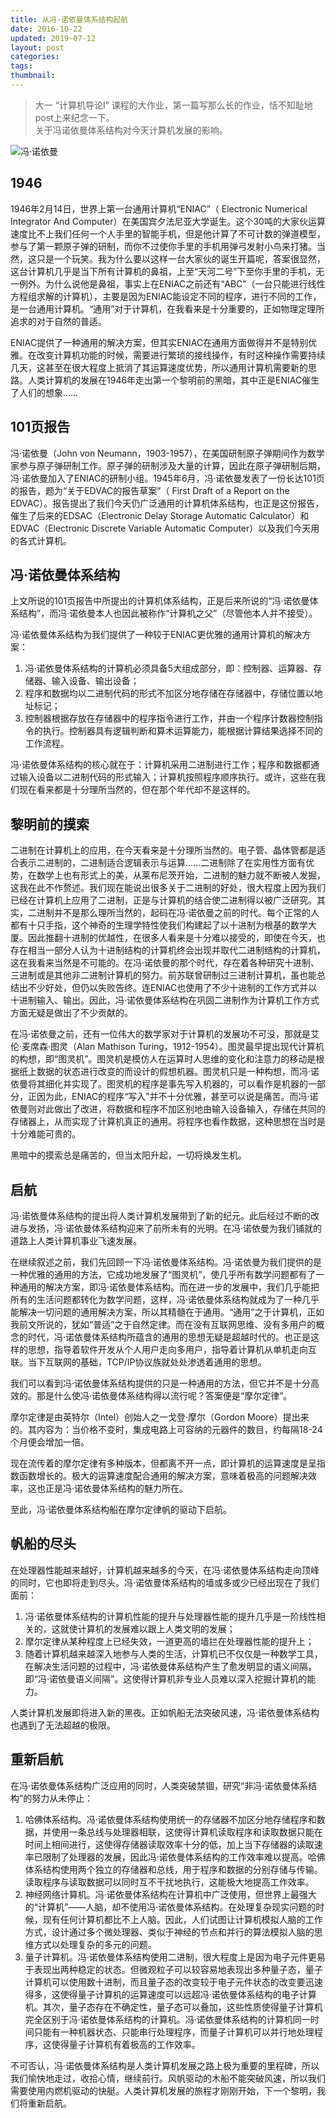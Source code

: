 ```yaml
---
title: 从冯·诺依曼体系结构起航
date: 2016-10-22
updated: 2019-07-12
layout: post
categories:
tags:
thumbnail:
---
```


> 大一 “计算机导论Ⅰ” 课程的大作业，第一篇写那么长的作业，恬不知耻地post上来纪念一下。  
> 关于冯诺依曼体系结构对今天计算机发展的影响。

![冯·诺依曼](//keybrl-blog-assets.oss-cn-hangzhou.aliyuncs.com/images/John-Von-Nouma/title_image.jpg)

## 1946

1946年2月14日，世界上第一台通用计算机“ENIAC”（ Electronic Numerical Integrator And Computer）在美国宾夕法尼亚大学诞生。这个30吨的大家伙运算速度比不上我们任何一个人手里的智能手机，但是他计算了不可计数的弹道模型，参与了第一颗原子弹的研制，而你不过使你手里的手机用弹弓发射小鸟来打猪。当然，这只是一个玩笑。我为什么要以这样一台大家伙的诞生开篇呢，答案很显然，这台计算机几乎是当下所有计算机的鼻祖，上至“天河二号”下至你手里的手机，无一例外。为什么说他是鼻祖，事实上在ENIAC之前还有“ABC”（一台只能进行线性方程组求解的计算机），主要是因为ENIAC能设定不同的程序，进行不同的工作，是一台通用计算机。“通用”对于计算机，在我看来是十分重要的，正如物理定理所追求的对于自然的普适。

ENIAC提供了一种通用的解决方案，但其实ENIAC在通用方面做得并不是特别优雅。在改变计算机功能的时候，需要进行繁琐的接线操作，有时这种操作需要持续几天，这甚至在很大程度上抵消了其运算速度优势，所以通用计算机需要新的思路。人类计算机的发展在1946年走出第一个黎明前的黑暗，其中正是ENIAC催生了人们的想象……

## 101页报告

冯·诺依曼（John von Neumann，1903-1957），在美国研制原子弹期间作为数学家参与原子弹研制工作。原子弹的研制涉及大量的计算，因此在原子弹研制后期，冯·诺依曼加入了ENIAC的研制小组。1945年6月，冯·诺依曼发表了一份长达101页的报告，题为“关于EDVAC的报告草案”（ First Draft of a Report on the EDVAC）。报告提出了我们今天仍广泛通用的计算机体系结构，也正是这份报告，催生了后来的EDSAC（Electronic Delay Storage Automatic Calculator）和EDVAC（Electronic Discrete Variable Automatic Computer）以及我们今天用的各式计算机。

## 冯·诺依曼体系结构

上文所说的101页报告中所提出的计算机体系结构，正是后来所说的“冯·诺依曼体系结构”，而冯·诺依曼本人也因此被称作“计算机之父”（尽管他本人并不接受）。

冯·诺依曼体系结构为我们提供了一种较于ENIAC更优雅的通用计算机的解决方案：

1. 冯·诺依曼体系结构的计算机必须具备5大组成部分，即：控制器、运算器、存储器、输入设备、输出设备；
2. 程序和数据均以二进制代码的形式不加区分地存储在存储器中，存储位置以地址标记；
3. 控制器根据存放在存储器中的程序指令进行工作，并由一个程序计数器控制指令的执行。控制器具有逻辑判断和算术运算能力，能根据计算结果选择不同的工作流程。

冯·诺依曼体系结构的核心就在于：计算机采用二进制进行工作；程序和数据都通过输入设备以二进制代码的形式输入；计算机按照程序顺序执行。或许，这些在我们现在看来都是十分理所当然的，但在那个年代却不是这样的。

## 黎明前的摸索

二进制在计算机上的应用，在今天看来是十分理所当然的。电子管、晶体管都是适合表示二进制的，二进制适合逻辑表示与运算……二进制除了在实用性方面有优势，在数学上也有形式上的美，从莱布尼茨开始，二进制的魅力就不断被人发掘，这我在此不作赘述。我们现在能说出很多关于二进制的好处，很大程度上因为我们已经在计算机上应用了二进制，正是与计算机的结合使二进制得以被广泛研究。其实，二进制并不是那么理所当然的，起码在冯·诺依曼之前的时代。每个正常的人都有十只手指，这个神奇的生理学特性使我们构建起了以十进制为根基的数学大厦。因此推翻十进制的优越性，在很多人看来是十分难以接受的，即使在今天，也存在相当一部分人认为十进制结构的计算机终会出现并取代二进制结构的计算机，这在我看来当然是不可能的。在冯·诺依曼的那个时代，存在着各种研究十进制、三进制或是其他非二进制计算机的努力。前苏联曾研制过三进制计算机，虽也能总结出不少好处，但仍以失败告终。连ENIAC也使用了不少十进制的工作方式并以十进制输入、输出。因此，冯·诺依曼体系结构在巩固二进制作为计算机工作方式方面无疑是做出了不少贡献的。

在冯·诺依曼之前，还有一位伟大的数学家对于计算机的发展功不可没，那就是艾伦·麦席森·图灵（Alan Mathison Turing，1912-1954）。图灵最早提出现代计算机的构想，即“图灵机”。图灵机是模仿人在运算时人思维的变化和注意力的移动是根据纸上数据的状态进行改变的而设计的假想机器。图灵机只是一种构想，而冯·诺依曼将其细化并实现了。图灵机的程序是事先写入机器的，可以看作是机器的一部分，正因为此，ENIAC的程序“写入”并不十分优雅，甚至可以说是痛苦。而冯·诺依曼则对此做出了改进，将数据和程序不加区别地由输入设备输入，存储在共同的存储器上，从而实现了计算机真正的通用。将程序也看作数据，这种思想在当时是十分难能可贵的。

黑暗中的摸索总是痛苦的，但当太阳升起，一切将焕发生机。

## 启航

冯·诺依曼体系结构的提出将人类计算机发展带到了新的纪元。此后经过不断的改进与发扬，冯·诺依曼体系结构迎来了前所未有的光明。在冯·诺依曼为我们铺就的道路上人类计算机事业飞速发展。

在继续叙述之前，我们先回顾一下冯·诺依曼体系结构。冯·诺依曼为我们提供的是一种优雅的通用的方法，它成功地发展了“图灵机”，使几乎所有数学问题都有了一种通用的解决方案，即冯·诺依曼体系结构。而在进一步的发展中，我们几乎能把所有的生活问题都转化为数学问题，这样，冯·诺依曼体系结构就成为了一种几乎能解决一切问题的通用解决方案，所以其精髓在于通用。“通用”之于计算机，正如我前文所说的，犹如“普适”之于自然定律。而在没有互联网思维、没有多用户的概念的时代，冯·诺依曼体系结构所蕴含的通用的思想无疑是超越时代的。也正是这样的思想，指导着软件开发从个人用户走向多用户，指导着计算机从单机走向互联。当下互联网的基础，TCP/IP协议族就处处渗透着通用的思想。

我们可以看到冯·诺依曼体系结构提供的只是一种通用的方法，但它并不是十分高效的。那是什么使冯·诺依曼体系结构得以流行呢？答案便是“摩尔定律”。

摩尔定律是由英特尔（Intel）创始人之一戈登·摩尔（Gordon Moore）提出来的。其内容为：当价格不变时，集成电路上可容纳的元器件的数目，约每隔18-24个月便会增加一倍。

现在流传着的摩尔定律有多种版本，但都离不开一点，即计算机的运算速度是呈指数函数增长的。极大的运算速度配合通用的解决方案，意味着极高的问题解决效率，这也正是冯·诺依曼体系结构的魅力所在。

至此，冯·诺依曼体系结构船在摩尔定律帆的驱动下启航。

## 帆船的尽头

在处理器性能越来越好，计算机越来越多的今天，在冯·诺依曼体系结构走向顶峰的同时，它也即将走到尽头。冯·诺依曼体系结构的墙或多或少已经出现在了我们面前：

1. 冯·诺依曼体系结构的计算机性能的提升与处理器性能的提升几乎是一阶线性相关的，这就使计算机的发展难以跟上人类文明的发展；
2. 摩尔定律从某种程度上已经失效，一道更高的墙拦在处理器性能的提升上；
3. 随着计算机越来越深入地参与人类的生活，计算机已不仅仅是一种数学工具，在解决生活问题的过程中，冯·诺依曼体系结构产生了愈发明显的语义间隔，即“冯·诺依曼语义间隔”。这使得计算机非专业人员难以深入挖掘计算机的能力。

人类计算机发展即将进入新的黑夜。正如帆船无法突破风速，冯·诺依曼体系结构也遇到了无法超越的极限。

## 重新启航

在冯·诺依曼体系结构广泛应用的同时，人类突破禁锢，研究“非冯·诺依曼体系结构”的努力从未停止：

1. 哈佛体系结构。冯·诺依曼体系结构使用统一的存储器不加区分地存储程序和数据，并使用一条总线与处理器相联，这使得计算机读取程序和读取数据只能在时间上相间进行，这使得存储器读取效率十分的低，加上当下存储器的读取速率已限制了处理器的发展，因此冯·诺依曼体系结构的工作效率难以提高。哈佛体系结构使用两个独立的存储器和总线，用于程序和数据的分别存储与传输。读取程序与读取数据可以同时互不干扰地执行，这能极大地提高工作效率。
2. 神经网络计算机。冯·诺依曼体系结构在计算机中广泛使用，但世界上最强大的“计算机”——人脑，却不使用冯·诺依曼体系结构。在处理复杂现实问题的时候，现有任何计算机都比不上人脑。因此，人们试图让计算机模拟人脑的工作方式，设计通过多个微处理器、类似于神经的节点和并行的算法模拟人脑的思维方式以处理复杂的多元的问题。
3. 量子计算机。冯·诺依曼体系结构使用二进制，很大程度上是因为电子元件更易于表现出两种稳定的状态。但微观粒子可以较容易地表现出多种量子态，量子计算机可以使用数十进制，而且量子态的改变较于电子元件状态的改变要迅速得多，这使得量子计算机的运算速度可以远超冯·诺依曼体系结构的电子计算机。其次，量子态存在不确定性，量子态可以叠加，这些性质使得量子计算机完全区别于冯·诺依曼体系结构的计算机。冯·诺依曼体系结构的计算机同一时间只能有一种机器状态、只能串行处理程序，而量子计算机可以并行地处理程序，这使得量子计算机有着极高的工作效率。

不可否认，冯·诺依曼体系结构是人类计算机发展之路上极为重要的里程碑，所以我们愉快地走过，收拾心情，继续前行。风帆驱动的木船不能突破风速，所以我们需要使用内燃机驱动的快艇。人类计算机发展的旅程才刚刚开始，下一个黎明，我们将重新启航。
